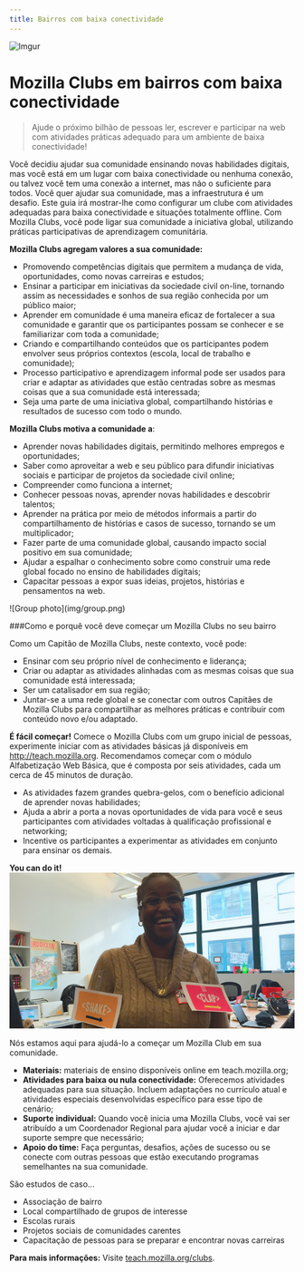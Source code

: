 ```yaml
---
title: Bairros com baixa conectividade
---
```

![Imgur](http://i.imgur.com/LWGqCAS.png?1)

# Mozilla Clubs em bairros com baixa conectividade

> Ajude o próximo bilhão de pessoas ler, escrever e participar na web com atividades práticas adequado para um ambiente de baixa conectividade!

Você decidiu ajudar sua comunidade ensinando novas habilidades digitais, mas você está em um lugar com baixa conectividade ou nenhuma conexão, ou talvez você tem uma conexão a internet, mas não o suficiente para todos. Você quer ajudar sua comunidade, mas a infraestrutura é um desafio. Este guia irá mostrar-lhe como configurar um clube com atividades adequadas para baixa conectividade e situações totalmente offline. Com Mozilla Clubs, você pode ligar sua comunidade a iniciativa global, utilizando práticas participativas de aprendizagem comunitária. 

**Mozilla Clubs agregam valores a sua comunidade:**
* Promovendo competências digitais que permitem a mudança de vida, oportunidades, como novas carreiras e estudos;
* Ensinar a participar em iniciativas da sociedade civil on-line, tornando assim as necessidades e sonhos de sua região conhecida por um público maior;
* Aprender em comunidade é uma maneira eficaz de fortalecer a sua comunidade e garantir que os participantes possam se conhecer e se familiarizar com toda a comunidade;
* Criando e compartilhando conteúdos que os participantes podem envolver seus próprios contextos (escola, local de trabalho e comunidade);
* Processo participativo e aprendizagem informal pode ser usados ​​para criar e adaptar as atividades que estão centradas sobre as mesmas coisas que a sua comunidade está interessada;
* Seja uma parte de uma iniciativa global,  compartilhando histórias e resultados de sucesso com todo o mundo.


**Mozilla Clubs motiva a comunidade a**:
* Aprender novas habilidades digitais, permitindo melhores empregos e oportunidades;
* Saber como aproveitar a web e seu público para difundir iniciativas sociais e participar de projetos da sociedade civil online;
* Compreender como funciona a internet;
* Conhecer pessoas novas, aprender novas habilidades e descobrir talentos;
* Aprender na prática por meio de métodos informais a partir do compartilhamento de histórias e casos de sucesso, tornando se um multiplicador;
* Fazer parte de uma comunidade global, causando impacto social positivo em sua comunidade;
* Ajudar a espalhar o conhecimento sobre como construir uma rede global focado no ensino de habilidades digitais;
* Capacitar pessoas a expor suas ideias, projetos, histórias e pensamentos na web.

<div class="text-center">
![Group photo](img/group.png)
</div>



###Como e porquê você deve começar um Mozilla Clubs no seu bairro

Como um Capitão de Mozilla Clubs, neste contexto, você pode:
* Ensinar com seu próprio nível de conhecimento e liderança;
* Criar ou adaptar as atividades alinhadas com as mesmas coisas que sua comunidade está interessada;
* Ser um catalisador em sua região;
* Juntar-se a uma rede global e se conectar com outros     Capitães de Mozilla Clubs para compartilhar as melhores práticas e contribuir com conteúdo novo e/ou adaptado.

**É fácil começar!** Comece o Mozilla Clubs com um grupo inicial de pessoas, experimente iniciar com as atividades básicas já disponíveis em http://teach.mozilla.org. Recomendamos começar com o módulo Alfabetização Web Básica, que é composta por seis atividades, cada um cerca de 45 minutos de duração.
* As atividades fazem grandes quebra-gelos, com o benefício adicional de aprender novas habilidades;
* Ajuda a abrir a porta a novas oportunidades de vida para você e seus participantes com atividades voltadas à qualificação profissional e networking;
* Incentive os participantes a experimentar as atividades em conjunto para ensinar os demais.

<div class="text-center">
    
**You can do it!**<br>
![Facilitator](img/facilitator.png)<br>

</div>


Nós estamos aqui para ajudá-lo a começar um Mozilla Club em sua comunidade. 
* **Materiais:** materiais de ensino disponíveis online em teach.mozilla.org;
* **Atividades para baixa ou nula conectividade:** Oferecemos atividades adequadas para sua situação. Incluem adaptações no currículo atual e atividades especiais desenvolvidas específico para esse tipo de cenário;
* **Suporte individual:** Quando você inicia uma Mozilla Clubs, você vai ser atribuído a um Coordenador Regional para ajudar você a iniciar e dar suporte sempre que necessário;
* **Apoio do time:** Faça perguntas, desafios,  ações de sucesso ou se conecte com outras pessoas que estão executando programas semelhantes na sua comunidade.

São estudos de caso...
* Associação de bairro
* Local compartilhado de grupos de interesse
* Escolas rurais
* Projetos sociais de comunidades carentes
* Capacitação de pessoas para se preparar e encontrar novas carreiras

**Para mais informações:** Visite [teach.mozilla.org/clubs](http://teach.mozilla.org/clubs).
